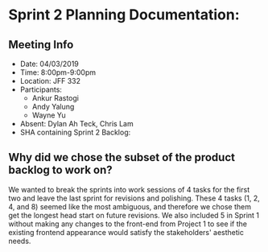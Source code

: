 # Sprint 2 Planning Documentation:

## Meeting Info

- Date: 04/03/2019
- Time: 8:00pm-9:00pm
- Location: JFF 332
- Participants:
  - Ankur Rastogi
  - Andy Yalung
  - Wayne Yu
- Absent: Dylan Ah Teck, Chris Lam
- SHA containing Sprint 2 Backlog: 

## Why did we chose the subset of the product backlog to work on?

We wanted to break the sprints into work sessions of 4 tasks for the first two and leave the last sprint for revisions and polishing. These 4 tasks (1, 2, 4, and 8) seemed like the most ambiguous, and therefore we chose them get the longest head start on future revisions. We also included 5 in Sprint 1 without making any changes to the front-end from Project 1 to see if the existing frontend appearance would satisfy the stakeholders' aesthetic needs.
